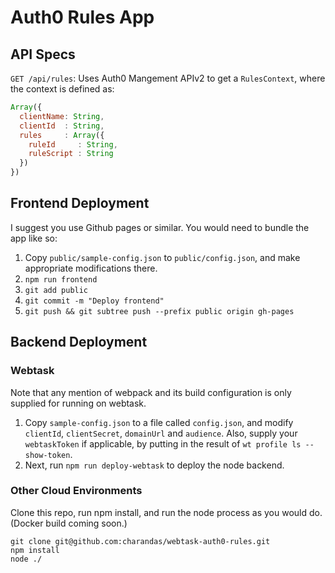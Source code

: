 # Auth0 Rules App

## API Specs

`GET /api/rules`: Uses Auth0 Mangement APIv2 to get a `RulesContext`, where the context is defined as:

```js
Array({
  clientName: String,
  clientId  : String,
  rules     : Array({
    ruleId     : String,
    ruleScript : String
  })
})
```

## Frontend Deployment

I suggest you use Github pages or similar. You would need to bundle the app like so:

1. Copy `public/sample-config.json` to `public/config.json`, and make appropriate modifications there.
2. `npm run frontend`
3. `git add public`
4. `git commit -m "Deploy frontend"`
5. `git push && git subtree push --prefix public origin gh-pages`

## Backend Deployment

### Webtask

Note that any mention of webpack and its build configuration is only supplied for running on webtask.

1. Copy `sample-config.json` to a file called `config.json`, and modify `clientId`, `clientSecret`, `domainUrl` and `audience`. Also, supply your `webtaskToken` if applicable, by putting in the result of `wt profile ls --show-token`.
2. Next, run `npm run deploy-webtask` to deploy the node backend.

### Other Cloud Environments

Clone this repo, run npm install, and run the node process as you would do. (Docker build coming soon.)

```
git clone git@github.com:charandas/webtask-auth0-rules.git
npm install
node ./
```
